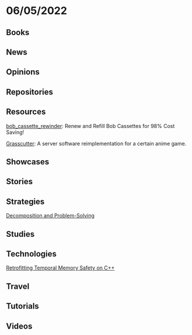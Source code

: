 # 06/05/2022

## Books

## News

## Opinions

## Repositories

## Resources
[bob_cassette_rewinder](https://github.com/dekuNukem/bob_cassette_rewinder): Renew and Refill Bob Cassettes for 98% Cost Saving!

[Grasscutter](https://github.com/Grasscutters/Grasscutter): A server software reimplementation for a certain anime game.

## Showcases

## Stories

## Strategies
[Decomposition and Problem-Solving](https://www.erichgrunewald.com/posts/decomposition-and-problem-solving/)

## Studies

## Technologies
[Retrofitting Temporal Memory Safety on C++](https://security.googleblog.com/2022/05/retrofitting-temporal-memory-safety-on-c.html)

## Travel

## Tutorials

## Videos
